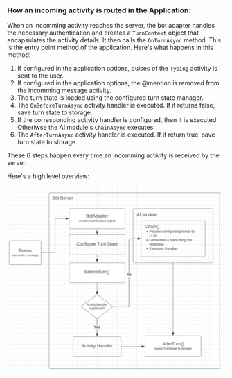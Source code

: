 ### How an incoming activity is routed in the Application:

When an incomming activity reaches the server, the bot adapter handles the necessary authentication and creates a `TurnContext` object that encapsulates the activity details. It then calls the `OnTurnAsync` method. This is the entry point method of the application. Here's what happens in this method:

1. If configured in the application options, pulses of the `Typing` activity is sent to the user.
2. If configured in the application options, the @mention is removed from the incomming message activity.
3. The turn state is loaded using the configured turn state manager.
4. The `OnBeforeTurnAsync` activity handler is executed. If it returns false, save turn state to storage.
5. If the corresponding activity handler is configured, then it is executed. Otheriwse the AI module's `ChainAsync` executes.
6. The `AfterTurnAsync` activity handler is executed. If it return true, save turn state to storage.

These 6 steps happen every time an incomming activity is received by the server. 

Here's a high level overview:

![Alt text](./assets/image.png)

<!-- 
Fixes that need to be made to the diagram:

1. Change "Bot Server" to "Application"
2. Change "Configure Turn State" to Load TurnState from storage.
3. Beautify the diagram is it makes sense.

-->

<!-- ### What ties the AI module together: The `ChainAsync` method

It would be a good idea to walk through how the steps the `ChainAsync` method takes for an incomming request from the light bot.
1. The prompt that gets rendered.
2. The model's response
3. Show that the response is parsed into a Plan object - explain what a SAY/DO command is
4. Show the custom user registered actions executing.

The goal with this section is to show a concrete example of what exactly is happening in the works. In the samples the model request and response is console-logged so it would be a good idea to show it here as well.